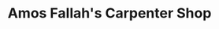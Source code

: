 ---
title: "Amos Fallah's Carpenter Shop"
url: /foya-city/amos-fallahs-carpenter-shop/
shop: Möbel
---